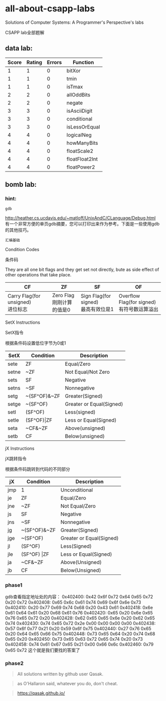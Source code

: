 # all-about-csapp-labs
Solutions of Computer Systems: A Programmer's Perspective's labs

CSAPP lab全部题解

## data lab:
| Score   | Rating  | Errors | Function|
|  ----  | ----  |  ----  | ----  |
| 1  | 1 | 0  | bitXor |
| 1  | 1 | 0  | tmin |
| 1  | 1 | 0  | isTmax |
| 2  | 2 | 0  | allOddBits |
| 2  | 2 | 0  | negate |
| 3  | 3 | 0  | isAsciiDigit |
| 3  | 3 | 0  | conditional |
| 3  | 3 | 0  | isLessOrEqual |
| 4  | 4 | 0  | logicalNeg |
| 4  | 4 | 0  | howManyBits | 
| 4  | 4 | 0  | floatScale2 |
| 4  | 4 | 0  | floatFloat2Int |
| 4  | 4 | 0  | floatPower2 |

## bomb lab:
### hint:
`gdb`

http://heather.cs.ucdavis.edu/~matloff/UnixAndC/CLanguage/Debug.html
有一个非常方便的单页gdb摘要，您可以打印出来作为参考。下面是一些使用gdb的其他技巧。

`汇编基础`

Condition Codes

条件码

They are all one bit flags and they get set not directly, bute as side effect of other operations that take place.

|CF|ZF|SF|OF|
|  ----  | ----  |  ----  | ----  |
|Carry Flag(for unsigned)<br>进位标志|Zero Flag <br>刚刚计算的值是0|Sign Flag(for signed) <br>最高有效位是1|Overflow Flag(for signed)<br>有符号数运算溢出|



SetX Instructions

SetX指令

根据条件码设置低位字节为0或1

|SetX|Condition|Description|
|  ----  | ----  |  ----  |
|sete|ZF|Equal/Zero|
|setne|~ZF|Not Equal/Not Zero|
|sets|SF|Negative|
|setns|~SF|Nonnegative|
|setg|~(SF^OF)&~ZF|Greater(Signed)|
|setge|~(SF^OF)|Greater or Equal(Signed)|
|setl|(SF^OF)|Less(signed)|
|setle|(SF^OF)&#124;ZF|Less or Equal(Signed)|
|seta|~CF&~ZF|Above(unsigned)|
|setb|CF|Below(unsigned)|



jX Instructions

jX跳转指令

根据条件码跳转到代码的不同部分

|jX|Condition|Description|
|  ----  | ----  | ----  |
|jmp|1|Unconditional|
|je|ZF|Equal/Zero|
|jne|~ZF|Not Equal/Zero|
|js|SF|Negative|
|jns|~SF|Nonnegative|
|jg|~(SF^OF)&~ZF|Greater(Signed)|
|jge|~(SF^OF)|Greater or Equal(Signed)|
|jl|(SF^OF)|Less(Signed)|
|jle|(SF^OF) &#124;ZF|Less or Equal(Signed)|
|ja|~CF&~ZF|Above(Unsigned)|
|jb|CF|Below(Unsigned)|


### phase1
gdb查看指定地址处的内容：
0x402400:       0x42    0x6f    0x72    0x64    0x65    0x72    0x20    0x72
0x402408:       0x65    0x6c    0x61    0x74    0x69    0x6f    0x6e    0x73
0x402410:       0x20    0x77    0x69    0x74    0x68    0x20    0x43    0x61
0x402418:       0x6e    0x61    0x64    0x61    0x20    0x68    0x61    0x76
0x402420:       0x65    0x20    0x6e    0x65    0x76    0x65    0x72    0x20
0x402428:       0x62    0x65    0x65    0x6e    0x20    0x62    0x65    0x74
0x402430:       0x74    0x65    0x72    0x2e    0x00    0x00    0x00    0x00
0x402438:       0x57    0x6f    0x77    0x21    0x20    0x59    0x6f    0x75
0x402440:       0x27    0x76    0x65    0x20    0x64    0x65    0x66    0x75
0x402448:       0x73    0x65    0x64    0x20    0x74    0x68    0x65    0x20
0x402450:       0x73    0x65    0x63    0x72    0x65    0x74    0x20    0x73
0x402458:       0x74    0x61    0x67    0x65    0x21    0x00    0x66    0x6c
0x402460:       0x79    0x65    0x72
这个就是我们要找的答案了

### phase2

> All solutions written by github user Qasak.

> as O'Hallaron said, whatever you do, don't cheat.

> https://qasak.github.io/
